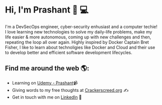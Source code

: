 # Hi, I'm Prashant 👋 💻

I'm a DevSecOps engineer, cyber-security enhusiast and a computer techie! I love learning new technologies to solve my daily-life problems, make my life easier & more autonomous, coming up with new challenges and then, repeating the loop all over again. Highly inspired by Docker Captain Bret Fisher, I like to learn about technoligies like Docker and Cloud and their use to develop better and efficient software development lifecycles.


## Find me around the web 🌎:
- Learning on <a href="https://www.udemy.com/user/prashant-gupta-67">Udemy - Prashant</a>📹
- Giving words to my free thoughts at <a href="https://crackerscreed.org">Crackerscreed.org</a> ✍
- Get in touch with me on <a href="https://www.linkedin.com/in/prashantgupta0x7cb/">LinkedIn</a> 💼




<!--
**Rex-0x7CB/Rex-0x7CB** is a ✨ _special_ ✨ repository because its `README.md` (this file) appears on your GitHub profile.

Here are some ideas to get you started:

- 🔭 I’m currently working on ...
- 🌱 I’m currently learning ...
- 👯 I’m looking to collaborate on ...
- 🤔 I’m looking for help with ...
- 💬 Ask me about ...
- 📫 How to reach me: ...
- 😄 Pronouns: ...
- ⚡ Fun fact: ...
-->
